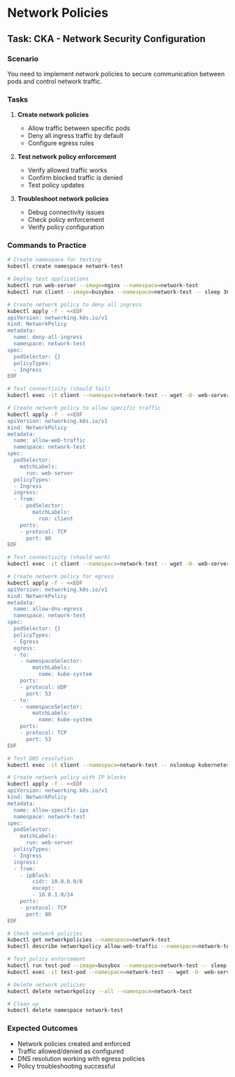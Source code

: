 # Network Policies

## Task: CKA - Network Security Configuration

### Scenario
You need to implement network policies to secure communication between pods and control network traffic.

### Tasks
1. **Create network policies**
   - Allow traffic between specific pods
   - Deny all ingress traffic by default
   - Configure egress rules

2. **Test network policy enforcement**
   - Verify allowed traffic works
   - Confirm blocked traffic is denied
   - Test policy updates

3. **Troubleshoot network policies**
   - Debug connectivity issues
   - Check policy enforcement
   - Verify policy configuration

### Commands to Practice
```bash
# Create namespace for testing
kubectl create namespace network-test

# Deploy test applications
kubectl run web-server --image=nginx --namespace=network-test
kubectl run client --image=busybox --namespace=network-test -- sleep 3600

# Create network policy to deny all ingress
kubectl apply -f - <<EOF
apiVersion: networking.k8s.io/v1
kind: NetworkPolicy
metadata:
  name: deny-all-ingress
  namespace: network-test
spec:
  podSelector: {}
  policyTypes:
  - Ingress
EOF

# Test connectivity (should fail)
kubectl exec -it client --namespace=network-test -- wget -O- web-server

# Create network policy to allow specific traffic
kubectl apply -f - <<EOF
apiVersion: networking.k8s.io/v1
kind: NetworkPolicy
metadata:
  name: allow-web-traffic
  namespace: network-test
spec:
  podSelector:
    matchLabels:
      run: web-server
  policyTypes:
  - Ingress
  ingress:
  - from:
    - podSelector:
        matchLabels:
          run: client
    ports:
    - protocol: TCP
      port: 80
EOF

# Test connectivity (should work)
kubectl exec -it client --namespace=network-test -- wget -O- web-server

# Create network policy for egress
kubectl apply -f - <<EOF
apiVersion: networking.k8s.io/v1
kind: NetworkPolicy
metadata:
  name: allow-dns-egress
  namespace: network-test
spec:
  podSelector: {}
  policyTypes:
  - Egress
  egress:
  - to:
    - namespaceSelector:
        matchLabels:
          name: kube-system
    ports:
    - protocol: UDP
      port: 53
  - to:
    - namespaceSelector:
        matchLabels:
          name: kube-system
    ports:
    - protocol: TCP
      port: 53
EOF

# Test DNS resolution
kubectl exec -it client --namespace=network-test -- nslookup kubernetes.default.svc.cluster.local

# Create network policy with IP blocks
kubectl apply -f - <<EOF
apiVersion: networking.k8s.io/v1
kind: NetworkPolicy
metadata:
  name: allow-specific-ips
  namespace: network-test
spec:
  podSelector:
    matchLabels:
      run: web-server
  policyTypes:
  - Ingress
  ingress:
  - from:
    - ipBlock:
        cidr: 10.0.0.0/8
        except:
        - 10.0.1.0/24
    ports:
    - protocol: TCP
      port: 80
EOF

# Check network policies
kubectl get networkpolicies --namespace=network-test
kubectl describe networkpolicy allow-web-traffic --namespace=network-test

# Test policy enforcement
kubectl run test-pod --image=busybox --namespace=network-test -- sleep 3600
kubectl exec -it test-pod --namespace=network-test -- wget -O- web-server

# Delete network policies
kubectl delete networkpolicy --all --namespace=network-test

# Clean up
kubectl delete namespace network-test
```

### Expected Outcomes
- Network policies created and enforced
- Traffic allowed/denied as configured
- DNS resolution working with egress policies
- Policy troubleshooting successful
